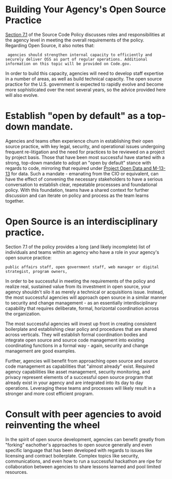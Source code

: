   
# Building Your Agency's Open Source Practice
  
[Section 7.1](https://policy.cio.gov/source-code/implementation/) of the Source Code Policy discusses roles and responsibilities at the agency level in meeting the overall requirements of the policy.  Regarding Open Source, it also notes that:

` 
agencies should strengthen internal capacity to efficiently and securely deliver OSS as part of regular operations. Additional information on this topic will be provided on Code.gov.  
`

In order to build this capacity, agencies will need to develop staff expertise in a number of areas, as well as build technical capacity.  The open source practice for the U.S. government is expected to rapidly evolve and become more sophisticated over the next several years, so the advice provided here will also evolve. 


# Establish "open by default" as a top-down mandate.
Agencies and teams often experience churn in establishing their open source practice, with key legal, security, and operational issues undergoing frequent re-litigation and the need for practices to be reviewed on a project by project basis.  Those that have been most successful have started with a strong, top-down mandate to adopt an "open by default" stance with regards to code, mirroring that required under [Project Open Data and M-13-13](https://project-open-data.cio.gov) for data. Such a mandate - emanating from the CIO or equivalent, can have the effect of convening the necessary stakeholders to have a serious conversation to establish clear, repeatable processses and foundational policy. With this foundation, teams have a shared context for further discussion and can iterate on policy and process as the team learns together.


# Open Source is an interdisciplinary practice.
Section 7.1 of the policy provides a long (and likely incomplete) list of individuals and teams within an agency who have a role in your agency's open source practice:

`
public affairs staff, open government staff, web manager or digital strategist, program owners, 
`

In order to be successful in meeting the requirements of the policy and realize real, sustained value from its investment in open source, your agency shouldn't silo it as merely a technical or acquisitions issue.  Instead, the most successful agencies will approach open source in a similar manner to security and change management - as an essentially interdisciplinary capability that requires deliberate, formal, horizontal coordination across the organization.

The most successful agencies will invest up front in creating consistent boilerplate and establishing clear policy and procedures that are shared across verticals. They will establish formal coordination bodies and integrate open source and source code management into existing coordinating functions in a formal way - again, security and change management are good examples.

Further, agencies will benefit from approaching open source and source code management as capabilities that "almost already" exist. Required agency capabilities like asset management, security monitoring, and privacy represent elements of a successful open source program that already exist in your agency and are integrated into its day to day operations. Leveraging these teams and processes will likely result in a stronger and more cost efficient program.

# Consult with peer agencies to avoid reinventing the wheel
In the spirit of open source development, agencies can benefit greatly from "forking" eachother's approaches to open source generally and even specific language that has been developed with regards to issues like licensing and contract boilerplate. Complex topics like security, communications, and even how to run a successful hackathon are ripe for collaboration between agencies to share lessons learned and pool limited resources.  













